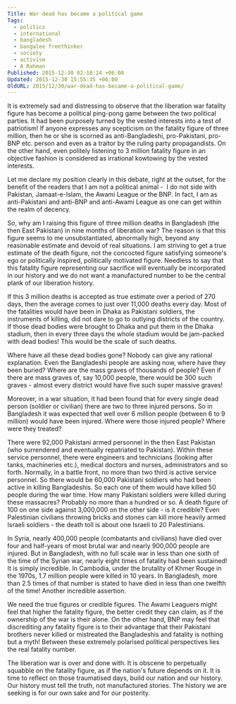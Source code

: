 ```yaml
---
Title: War dead has became a political game
Tags:
  - politics
  - international
  - bangladesh
  - bangalee freethinker
  - society
  - activism
  - A Rahman
Published: 2015-12-30 02:18:24 +06:00
Updated: 2015-12-30 15:55:35 +06:00
OldURL: 2015/12/30/war-dead-has-became-a-political-game/
---
```


It is extremely sad and distressing to observe that the liberation war fatality figure has become a political ping-pong game between the two political parties. It had been purposely turned by the vested interests into a test of patriotism! If anyone expresses any scepticism on the fatality figure of three million, then he or she is scorned as anti-Bangladeshi, pro-Pakistani, pro-BNP etc. person and even as a traitor by the ruling party propagandists. On the other hand, even politely listening to 3 million fatality figure in an objective fashion is considered as irrational kowtowing by the vested interests.

Let me declare my position clearly in this debate, right at the outset, for the benefit of the readers that I am not a political animal -  I do not side with Pakistan, Jamaat-e-Islam, the Awami League or the BNP. In fact, I am as anti-Pakistani and anti-BNP and anti-Awami League as one can get within the realm of decency.

So, why am I raising this figure of three million deaths in Bangladesh (the then East Pakistan) in nine months of liberation war? The reason is that this figure seems to me unsubstantiated, abnormally high, beyond any reasonable estimate and devoid of real situations. I am striving to get a true estimate of the death figure, not the concocted figure satisfying someone's ego or politically inspired, politically motivated figure. Needless to say that this fatality figure representing our sacrifice will eventually be incorporated in our history and we do not want a manufactured number to be the central plank of our liberation history.

If this 3 million deaths is accepted as true estimate over a period of 270 days, then the average comes to just over 11,000 deaths every day. Most of the fatalities would have been in Dhaka as Pakistani soldiers, the instruments of killing, did not dare to go to outlying districts of the country. If those dead bodies were brought to Dhaka and put them in the Dhaka stadium, then in every three days the whole stadium would be jam-packed with dead bodies! This would be the scale of such deaths.

Where have all these dead bodies gone? Nobody can give any rational explanation. Even the Bangladeshi people are asking now, where have they been buried? Where are the mass graves of thousands of people? Even if there are mass graves of, say 10,000 people, there would be 300 such graves - almost every district would have five such super massive graves!

Moreover, in a war situation, it had been found that for every single dead person (soldier or civilian) there are two to three injured persons. So in Bangladesh it was expected that well over 6 million people (between 6 to 9 million) would have been injured. Where were those injured people? Where were they treated?

There were 92,000 Pakistani armed personnel in the then East Pakistan (who surrendered and eventually repatriated to Pakistan). Within these service personnel, there were engineers and technicians (looking after tanks, machineries etc.), medical doctors and nurses, administrators and so forth. Normally, in a battle front, no more than two third is active service personnel. So there would be 60,000 Pakistani soldiers who had been active in killing Bangladeshis. So each one of them would have killed 50 people during the war time. How many Pakistani soldiers were killed during these massacres? Probably no more than a hundred or so. A death figure of 100 on one side against 3,000,000 on the other side - is it credible? Even Palestinian civilians throwing bricks and stones can kill more heavily armed Israeli soldiers - the death toll is about one Israeli to 20 Palestinians.

In Syria, nearly 400,000 people (combatants and civilians) have died over four and half-years of most brutal war and nearly 900,000 people are injured. But in Bangladesh, with no full scale war in less than one sixth of the time of the Syrian war, nearly eight times of fatality had been sustained! It is simply incredible. In Cambodia, under the brutality of Khmer Rouge in the 1970s, 1.7 million people were killed in 10 years. In Bangladesh, more than 2.5 times of that number is stated to have died in less than one twelfth of the time! Another incredible assertion.

We need the true figures or credible figures. The Awami Leaguers might feel that higher the fatality figure, the better credit they can claim, as if the ownership of the war is their alone. On the other hand, BNP may feel that discrediting any fatality figure is to their advantage that their Pakistani brothers never killed or mistreated the Bangladeshis and fatality is nothing but a myth! Between these extremely polarised political perspectives lies the real fatality number.

The liberation war is over and done with. It is obscene to perpetually squabble on the fatality figure, as if the nation's future depends on it. It is time to reflect on those traumatised days, build our nation and our history. Our history must tell the truth, not manufactured stories. The history we are seeking is for our own sake and for our posterity.

&nbsp;
